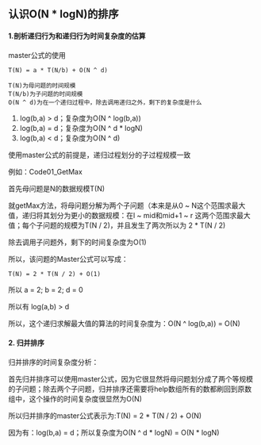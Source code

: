 ## 认识O(N * logN)的排序
#### 1.剖析递归行为和递归行为时间复杂度的估算
master公式的使用
```text
T(N) = a * T(N/b) + O(N ^ d)

T(N)为母问题的时间规模
T(N/b)为子问题的时间规模
O(N ^ d)为在一个递归过程中，除去调用递归之外，剩下的复杂度是什么
```
1. log(b,a) > d；复杂度为O(N ^ log(b,a))
2. log(b,a) = d；复杂度为O(N ^ d * logN)
3. log(b,a) < d；复杂度为O(N ^ d)

使用master公式的前提是，递归过程划分的子过程规模一致

例如：Code01_GetMax

首先母问题是N的数据规模T(N)

就getMax方法，将母问题分解为两个子问题（本来是从0 ~ N这个范围求最大值，递归将其划分为更小的数据规模：在l ~ mid和mid+1 ~ r 这两个范围求最大值；每个子问题的规模为T(N / 2)，并且发生了两次所以为 2 * T(N / 2)

除去调用子问题外，剩下的时间复杂度为O(1)

所以，该问题的Master公式可以写成：
```text
T(N) = 2 * T(N / 2) + O(1) 
```
所以 a = 2; b = 2; d = 0

所以有 log(a,b) > d

所以，这个递归求解最大值的算法的时间复杂度为：O(N ^ log(b,a)) = O(N)
#### 2. 归并排序
归并排序的时间复杂度分析：

首先归并排序可以使用master公式，因为它很显然将母问题划分成了两个等规模的子问题；除去两个子问题，归并排序还需要将help数组所有的数都刷回到原数组中，这个操作的时间复杂度很显然为O(N)

所以归并排序的master公式表示为:T(N) = 2 * T(N / 2) + O(N)

因为有：log(b,a) = d；所以复杂度为O(N ^ d * logN) = O(N * logN)